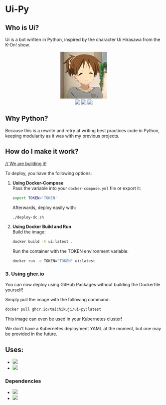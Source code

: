 # Ui-Py
## Who is Ui?

Ui is a bot written in Python, inspired by the character Ui Hirasawa from the K-On! show.

<p align="center"><img src="media/ui.webp" width="150px" /><br/>
<img src="https://img.shields.io/github/license/taichikuji/Ui-Py?color=FF3351&logo=github" />
<img src="https://img.shields.io/github/commit-activity/w/taichikuji/Ui-Py?label=commits&logo=github" />
<img src="https://img.shields.io/librariesio/github/taichikuji/Ui-Py?logo=github" />
</p>

## Why Python?

Because this is a rewrite and retry at writing best practices code in Python, keeping modularity as it was with my previous projects.

## How do I make it work?

<a href="https://github.com/taichikuji/Ui-Py/wiki/How-to-get-the-bot-working/">// We are building it!</a>

To deploy, you have the following options:

1. **Using Docker-Compose**  
    Pass the variable into your `docker-compose.yml` file or export it:
    ```bash
    export TOKEN='TOKEN'
    ```  
    Afterwards, deploy easily with:
    ```bash
    ./deploy-dc.sh
    ```

2. **Using Docker Build and Run**  
    Build the image:
    ```bash
    docker build -t ui:latest .
    ```  
    Run the container with the TOKEN environment variable:
    ```bash
    docker run -e TOKEN="TOKEN" ui:latest
    ```
### 3. **Using ghcr.io**

You can now deploy using GitHub Packages without building the Dockerfile yourself!

Simply pull the image with the following command:

```bash
docker pull ghcr.io/taichikuji/ui-py:latest
```

This image can even be used in your Kubernetes cluster!

We don't have a Kubernetes deployment YAML at the moment, but one may be provided in the future.

## Uses:

- <a href="https://www.python.org/downloads/"><img src="https://img.shields.io/github/pipenv/locked/python-version/taichikuji/Ui-Py"/></a>
- <a href="https://pypi.org/project/pipenv/"><img src="https://img.shields.io/pypi/v/pipenv"/></a>

### Dependencies

- <a href="https://pypi.org/project/discord.py/"><img src="https://img.shields.io/github/pipenv/locked/dependency-version/taichikuji/Ui-Py/discord.py/master"/></a>
- <a href="https://pypi.org/project/aiohttp/"><img src="https://img.shields.io/github/pipenv/locked/dependency-version/taichikuji/Ui-Py/aiohttp/master"/></a>

